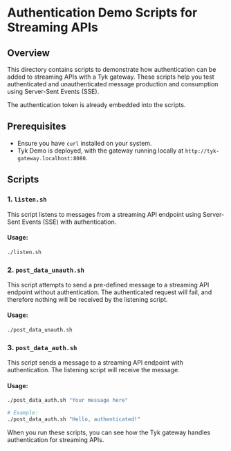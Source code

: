 # Authentication Demo Scripts for Streaming APIs

## Overview
This directory contains scripts to demonstrate how authentication can be added to streaming APIs with a Tyk gateway. These scripts help you test authenticated and unauthenticated message production and consumption using Server-Sent Events (SSE).

The authentication token is already embedded into the scripts.

## Prerequisites
- Ensure you have `curl` installed on your system.
- Tyk Demo is deployed, with the gateway running locally at `http://tyk-gateway.localhost:8080`.

## Scripts

### 1. `listen.sh`
This script listens to messages from a streaming API endpoint using Server-Sent Events (SSE) with authentication.

#### Usage:
```bash
./listen.sh
```

### 2. `post_data_unauth.sh`
This script attempts to send a pre-defined message to a streaming API endpoint without authentication. The authenticated request will fail, and therefore nothing will be received by the listening script.

#### Usage:
```bash
./post_data_unauth.sh
```

### 3. `post_data_auth.sh`
This script sends a message to a streaming API endpoint with authentication. The listening script will receive the message.

#### Usage:
```bash
./post_data_auth.sh "Your message here"

# Example:
./post_data_auth.sh "Hello, authenticated!"
```

When you run these scripts, you can see how the Tyk gateway handles authentication for streaming APIs.